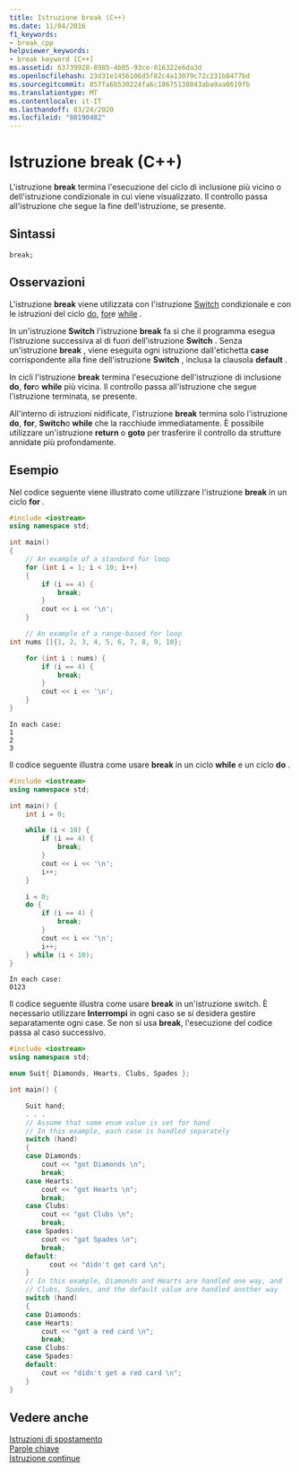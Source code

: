 ```yaml
---
title: Istruzione break (C++)
ms.date: 11/04/2016
f1_keywords:
- break_cpp
helpviewer_keywords:
- break keyword [C++]
ms.assetid: 63739928-8985-4b05-93ce-016322e6da3d
ms.openlocfilehash: 23d31e1456106d5f82c4a13079c72c231b8477bd
ms.sourcegitcommit: 857fa6b530224fa6c18675138043aba9aa0619fb
ms.translationtype: MT
ms.contentlocale: it-IT
ms.lasthandoff: 03/24/2020
ms.locfileid: "80190482"
---
```

# <a name="break-statement-c"></a>Istruzione break (C++)

L'istruzione **break** termina l'esecuzione del ciclo di inclusione più vicino o dell'istruzione condizionale in cui viene visualizzato. Il controllo passa all'istruzione che segue la fine dell'istruzione, se presente.

## <a name="syntax"></a>Sintassi

```
break;
```

## <a name="remarks"></a>Osservazioni

L'istruzione **break** viene utilizzata con l'istruzione [Switch](../cpp/switch-statement-cpp.md) condizionale e con le istruzioni del ciclo [do](../cpp/do-while-statement-cpp.md), [for](../cpp/for-statement-cpp.md)e [while](../cpp/while-statement-cpp.md) .

In un'istruzione **Switch** l'istruzione **break** fa sì che il programma esegua l'istruzione successiva al di fuori dell'istruzione **Switch** . Senza un'istruzione **break** , viene eseguita ogni istruzione dall'etichetta **case** corrispondente alla fine dell'istruzione **Switch** , inclusa la clausola **default** .

In cicli l'istruzione **break** termina l'esecuzione dell'istruzione di inclusione **do**, **for**o **while** più vicina. Il controllo passa all'istruzione che segue l'istruzione terminata, se presente.

All'interno di istruzioni nidificate, l'istruzione **break** termina solo l'istruzione **do**, **for**, **Switch**o **while** che la racchiude immediatamente. È possibile utilizzare un'istruzione **return** o **goto** per trasferire il controllo da strutture annidate più profondamente.

## <a name="example"></a>Esempio

Nel codice seguente viene illustrato come utilizzare l'istruzione **break** in un ciclo **for** .

```cpp
#include <iostream>
using namespace std;

int main()
{
    // An example of a standard for loop
    for (int i = 1; i < 10; i++)
    {
        if (i == 4) {
            break;
        }
        cout << i << '\n';
    }

    // An example of a range-based for loop
int nums []{1, 2, 3, 4, 5, 6, 7, 8, 9, 10};

    for (int i : nums) {
        if (i == 4) {
            break;
        }
        cout << i << '\n';
    }
}
```

```Output
In each case:
1
2
3
```

Il codice seguente illustra come usare **break** in un ciclo **while** e un ciclo **do** .

```cpp
#include <iostream>
using namespace std;

int main() {
    int i = 0;

    while (i < 10) {
        if (i == 4) {
            break;
        }
        cout << i << '\n';
        i++;
    }

    i = 0;
    do {
        if (i == 4) {
            break;
        }
        cout << i << '\n';
        i++;
    } while (i < 10);
}
```

```Output
In each case:
0123
```

Il codice seguente illustra come usare **break** in un'istruzione switch. È necessario utilizzare **Interrompi** in ogni caso se si desidera gestire separatamente ogni case. Se non si usa **break**, l'esecuzione del codice passa al caso successivo.

```cpp
#include <iostream>
using namespace std;

enum Suit{ Diamonds, Hearts, Clubs, Spades };

int main() {

    Suit hand;
    . . .
    // Assume that some enum value is set for hand
    // In this example, each case is handled separately
    switch (hand)
    {
    case Diamonds:
        cout << "got Diamonds \n";
        break;
    case Hearts:
        cout << "got Hearts \n";
        break;
    case Clubs:
        cout << "got Clubs \n";
        break;
    case Spades:
        cout << "got Spades \n";
        break;
    default:
          cout << "didn't get card \n";
    }
    // In this example, Diamonds and Hearts are handled one way, and
    // Clubs, Spades, and the default value are handled another way
    switch (hand)
    {
    case Diamonds:
    case Hearts:
        cout << "got a red card \n";
        break;
    case Clubs:
    case Spades:
    default:
        cout << "didn't get a red card \n";
    }
}
```

## <a name="see-also"></a>Vedere anche

[Istruzioni di spostamento](../cpp/jump-statements-cpp.md)<br/>
[Parole chiave](../cpp/keywords-cpp.md)<br/>
[Istruzione continue](../cpp/continue-statement-cpp.md)
